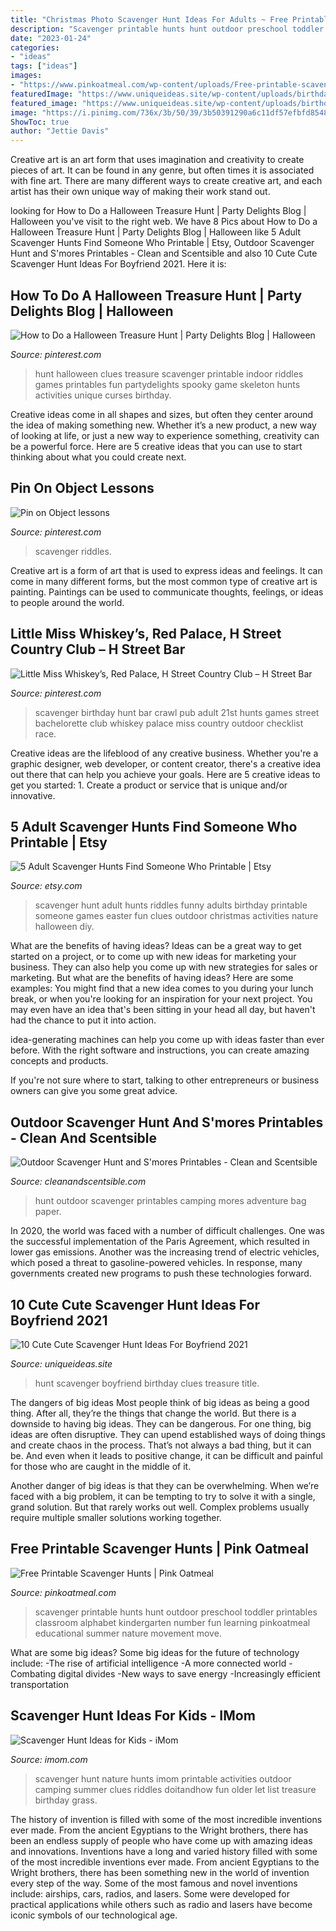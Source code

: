 ```yaml
---
title: "Christmas Photo Scavenger Hunt Ideas For Adults ~ Free Printable Scavenger Hunts"
description: "Scavenger printable hunts hunt outdoor preschool toddler printables classroom alphabet kindergarten number fun learning pinkoatmeal educational summer nature movement move"
date: "2023-01-24"
categories:
- "ideas"
tags: ["ideas"]
images:
- "https://www.pinkoatmeal.com/wp-content/uploads/Free-printable-scavenger-hunts.jpg"
featuredImage: "https://www.uniqueideas.site/wp-content/uploads/birthday-treasure-hunt-for-my-boyfriends-birthday-some-clues-1.jpg"
featured_image: "https://www.uniqueideas.site/wp-content/uploads/birthday-treasure-hunt-for-my-boyfriends-birthday-some-clues-1.jpg"
image: "https://i.pinimg.com/736x/3b/50/39/3b50391290a6c11df57efbfd8548379f--halloween-party-games-disney-halloween.jpg"
ShowToc: true
author: "Jettie Davis"
---
```



Creative art is an art form that uses imagination and creativity to create pieces of art. It can be found in any genre, but often times it is associated with fine art. There are many different ways to create creative art, and each artist has their own unique way of making their work stand out.

	

		
looking for How to Do a Halloween Treasure Hunt | Party Delights Blog | Halloween you've visit to the right web. We have 8 Pics about How to Do a Halloween Treasure Hunt | Party Delights Blog | Halloween like 5 Adult Scavenger Hunts Find Someone Who Printable | Etsy, Outdoor Scavenger Hunt and S&#039;mores Printables - Clean and Scentsible and also 10 Cute Cute Scavenger Hunt Ideas For Boyfriend 2021. Here it is:
		
    
## How To Do A Halloween Treasure Hunt | Party Delights Blog | Halloween

<img loading=lazy src="https://i.pinimg.com/736x/3b/50/39/3b50391290a6c11df57efbfd8548379f--halloween-party-games-disney-halloween.jpg" onerror="this.onerror=null;this.src='https://tse1.mm.bing.net/th?id=OIP.VI0DGSRpL-OHH9srloYkvwHaKd&amp;pid=15.1';" alt="How to Do a Halloween Treasure Hunt | Party Delights Blog | Halloween">

_Source: pinterest.com_

>hunt halloween clues treasure scavenger printable indoor riddles games printables fun partydelights spooky game skeleton hunts activities unique curses birthday. 

	

Creative ideas come in all shapes and sizes, but often they center around the idea of making something new. Whether it’s a new product, a new way of looking at life, or just a new way to experience something, creativity can be a powerful force. Here are 5 creative ideas that you can use to start thinking about what you could create next.

    
## Pin On Object Lessons

<img loading=lazy src="https://i.pinimg.com/736x/cd/cc/78/cdcc78a98138da9aa88506fe9ab86ea3.jpg" onerror="this.onerror=null;this.src='https://tse2.mm.bing.net/th?id=OIP.ovJCU7qcspKijHUltM21ewHaIS&amp;pid=15.1';" alt="Pin on Object lessons">

_Source: pinterest.com_

>scavenger riddles. 

	

Creative art is a form of art that is used to express ideas and feelings. It can come in many different forms, but the most common type of creative art is painting. Paintings can be used to communicate thoughts, feelings, or ideas to people around the world.

    
## Little Miss Whiskey’s, Red Palace, H Street Country Club – H Street Bar

<img loading=lazy src="https://i.pinimg.com/736x/01/71/60/017160e4e126875d78fb4f7df548ec7e--birthday-scavenger-hunts-race-party.jpg" onerror="this.onerror=null;this.src='https://tse1.mm.bing.net/th?id=OIP.tRXqHG52J68VoHbshtL_IQHaJ3&amp;pid=15.1';" alt="Little Miss Whiskey’s, Red Palace, H Street Country Club – H Street Bar">

_Source: pinterest.com_

>scavenger birthday hunt bar crawl pub adult 21st hunts games street bachelorette club whiskey palace miss country outdoor checklist race. 

	

Creative ideas are the lifeblood of any creative business. Whether you're a graphic designer, web developer, or content creator, there's a creative idea out there that can help you achieve your goals. Here are 5 creative ideas to get you started: 1. Create a product or service that is unique and/or innovative.

    
## 5 Adult Scavenger Hunts Find Someone Who Printable | Etsy

<img loading=lazy src="https://i.etsystatic.com/19527921/r/il/7f5543/1821355877/il_fullxfull.1821355877_a05b.jpg" onerror="this.onerror=null;this.src='https://tse2.mm.bing.net/th?id=OIP.tGDH8NIbkNhO2Hj2f_qufgHaJ4&amp;pid=15.1';" alt="5 Adult Scavenger Hunts Find Someone Who Printable | Etsy">

_Source: etsy.com_

>scavenger hunt adult hunts riddles funny adults birthday printable someone games easter fun clues outdoor christmas activities nature halloween diy. 

	

What are the benefits of having ideas?
Ideas can be a great way to get started on a project, or to come up with new ideas for marketing your business. They can also help you come up with new strategies for sales or marketing. But what are the benefits of having ideas? Here are some examples: 
You might find that a new idea comes to you during your lunch break, or when you're looking for an inspiration for your next project. You may even have an idea that's been sitting in your head all day, but haven't had the chance to put it into action. 

idea-generating machines can help you come up with ideas faster than ever before. With the right software and instructions, you can create amazing concepts and products. 

If you're not sure where to start, talking to other entrepreneurs or business owners can give you some great advice.

    
## Outdoor Scavenger Hunt And S&#039;mores Printables - Clean And Scentsible

<img loading=lazy src="https://www.cleanandscentsible.com/wp-content/uploads/2015/06/Outdoor-Adventure-Hunt.png" onerror="this.onerror=null;this.src='https://tse1.mm.bing.net/th?id=OIP.CaRJwUU7bqdU3lZWmM_5PQHaMY&amp;pid=15.1';" alt="Outdoor Scavenger Hunt and S&#039;mores Printables - Clean and Scentsible">

_Source: cleanandscentsible.com_

>hunt outdoor scavenger printables camping mores adventure bag paper. 

	

In 2020, the world was faced with a number of difficult challenges. One was the successful implementation of the Paris Agreement, which resulted in lower gas emissions. Another was the increasing trend of electric vehicles, which posed a threat to gasoline-powered vehicles. In response, many governments created new programs to push these technologies forward. 

    
## 10 Cute Cute Scavenger Hunt Ideas For Boyfriend 2021

<img loading=lazy src="https://www.uniqueideas.site/wp-content/uploads/birthday-treasure-hunt-for-my-boyfriends-birthday-some-clues-1.jpg" onerror="this.onerror=null;this.src='https://tse4.mm.bing.net/th?id=OIP.EKRXvUlWfvLAax0bD_URuAHaJ4&amp;pid=15.1';" alt="10 Cute Cute Scavenger Hunt Ideas For Boyfriend 2021">

_Source: uniqueideas.site_

>hunt scavenger boyfriend birthday clues treasure title. 

	

The dangers of big ideas
Most people think of big ideas as being a good thing. After all, they’re the things that change the world. But there is a downside to having big ideas. They can be dangerous.
For one thing, big ideas are often disruptive. They can upend established ways of doing things and create chaos in the process. That’s not always a bad thing, but it can be. And even when it leads to positive change, it can be difficult and painful for those who are caught in the middle of it.

Another danger of big ideas is that they can be overwhelming. When we’re faced with a big problem, it can be tempting to try to solve it with a single, grand solution. But that rarely works out well. Complex problems usually require multiple smaller solutions working together.

    
## Free Printable Scavenger Hunts | Pink Oatmeal

<img loading=lazy src="https://www.pinkoatmeal.com/wp-content/uploads/Free-printable-scavenger-hunts.jpg" onerror="this.onerror=null;this.src='https://tse4.mm.bing.net/th?id=OIP.6vfk2sUkGu4-KiSRJoUbNAHaLH&amp;pid=15.1';" alt="Free Printable Scavenger Hunts | Pink Oatmeal">

_Source: pinkoatmeal.com_

>scavenger printable hunts hunt outdoor preschool toddler printables classroom alphabet kindergarten number fun learning pinkoatmeal educational summer nature movement move. 

	

What are some big ideas?
Some big ideas for the future of technology include: 
-The rise of artificial intelligence 
-A more connected world 
-Combating digital divides 
-New ways to save energy 
-Increasingly efficient transportation

    
## Scavenger Hunt Ideas For Kids - IMom

<img loading=lazy src="http://imom.com/wp-content/uploads/2014/06/imom_os_scavenger_hunt_600px_use.jpg" onerror="this.onerror=null;this.src='https://tse2.mm.bing.net/th?id=OIP.3fQZoKGHGCCOy6FflmyZiAHaJk&amp;pid=15.1';" alt="Scavenger Hunt Ideas for Kids - iMom">

_Source: imom.com_

>scavenger hunt nature hunts imom printable activities outdoor camping summer clues riddles doitandhow fun older let list treasure birthday grass. 

	

The history of invention is filled with some of the most incredible inventions ever made. From the ancient Egyptians to the Wright brothers, there has been an endless supply of people who have come up with amazing ideas and innovations.
Inventions have a long and varied history filled with some of the most incredible inventions ever made. From ancient Egyptians to the Wright brothers, there has been something new in the world of invention every step of the way. Some of the most famous and novel inventions include: airships, cars, radios, and lasers. Some were developed for practical applications while others such as radio and lasers have become iconic symbols of our technological age.

